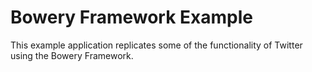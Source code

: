 # Bowery Framework Example
This example application replicates some of the functionality of Twitter using the Bowery Framework.